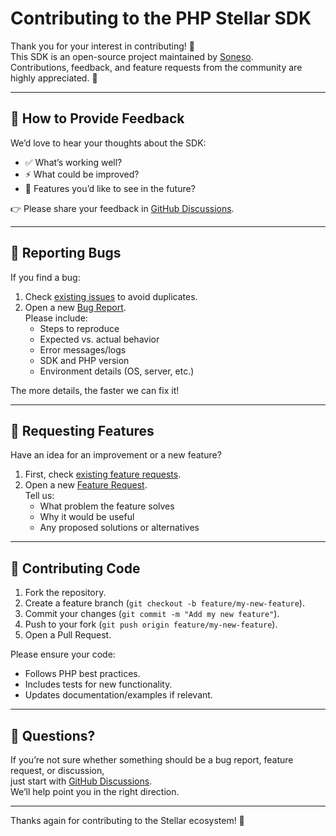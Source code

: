 # Contributing to the PHP Stellar SDK

Thank you for your interest in contributing! 🚀  
This SDK is an open-source project maintained by [Soneso](https://github.com/Soneso).  
Contributions, feedback, and feature requests from the community are highly appreciated. 🙏

---

## 📣 How to Provide Feedback

We’d love to hear your thoughts about the SDK:
- ✅ What’s working well?
- ⚡ What could be improved?
- 🌟 Features you’d like to see in the future?

👉 Please share your feedback in [GitHub Discussions](https://github.com/Soneso/stellar-php-sdk/discussions).

---

## 🐞 Reporting Bugs

If you find a bug:
1. Check [existing issues](https://github.com/Soneso/stellar-php-sdk/issues) to avoid duplicates.
2. Open a new [Bug Report](https://github.com/Soneso/stellar-php-sdk/issues/new?template=bug_report.yml).  
   Please include:
    - Steps to reproduce
    - Expected vs. actual behavior
    - Error messages/logs
    - SDK and PHP version
    - Environment details (OS, server, etc.)

The more details, the faster we can fix it!

---

## 🌟 Requesting Features

Have an idea for an improvement or a new feature?
1. First, check [existing feature requests](https://github.com/Soneso/stellar-php-sdk/issues?q=label%3Aenhancement).
2. Open a new [Feature Request](https://github.com/Soneso/stellar-php-sdk/issues/new?template=feature_request.yml).  
   Tell us:
    - What problem the feature solves
    - Why it would be useful
    - Any proposed solutions or alternatives

---

## 🤝 Contributing Code

1. Fork the repository.
2. Create a feature branch (`git checkout -b feature/my-new-feature`).
3. Commit your changes (`git commit -m "Add my new feature"`).
4. Push to your fork (`git push origin feature/my-new-feature`).
5. Open a Pull Request.

Please ensure your code:
- Follows PHP best practices.
- Includes tests for new functionality.
- Updates documentation/examples if relevant.

---

## 💬 Questions?

If you’re not sure whether something should be a bug report, feature request, or discussion,  
just start with [GitHub Discussions](https://github.com/Soneso/stellar-php-sdk/discussions).  
We’ll help point you in the right direction.

---

Thanks again for contributing to the Stellar ecosystem! 🌌

